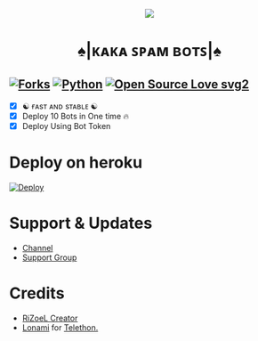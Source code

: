 <p align="center">
  <img src="https://te.legra.ph/file/90e8146c356459a0db464.jpg">
</p>
<h1 align="center">
  <b>♠|ᴋᴀᴋᴀ ꜱᴘᴀᴍ ʙᴏᴛꜱ|♠</b>
</h1>

[![Forks](https://img.shields.io/github/forks/MrRizoel/Spambot?style=flat-square&color=orange)](https://github.com/Kaka026/KakaSpamBot/fork)
[![Python](https://img.shields.io/badge/Python-v3.9.7-blue)](https://www.python.org/)
[![Open Source Love svg2](https://badges.frapsoft.com/os/v2/open-source.svg?v=103)](https://github.com/Kaka026/KakaSpamBot)   
----
 
- [x] ☯︎ ғᴀsᴛ ᴀɴᴅ sᴛᴀʙʟᴇ ☯︎
- [x] Deploy 10 Bots in One time 🔥
- [x] Deploy Using Bot Token 

# Deploy on heroku

[![Deploy](https://www.herokucdn.com/deploy/button.svg)](https://heroku.com/deploy?template=https://github.com/Kaka026/KakaSpamBot-heroku)


# Support & Updates
* [Channel](https://t.me/marrkchannel)
* [Support Group](https://t.me/marrkmusic)

# Credits
* [RiZoeL Creator](https://github.com/MrRizoel)
* [Lonami](https://github.com/LonamiWebs/) for [Telethon.](https://github.com/LonamiWebs/Telethon)

